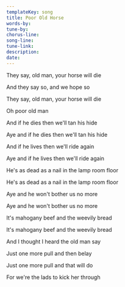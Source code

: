 ```yaml
---
templateKey: song
title: Poor Old Horse  
words-by:
tune-by:
chorus-line:
song-line:
tune-link:
description:
date:
---
```

They say, old man, your horse will die

And they say so, and we hope so

They say, old man, your horse will die

Oh poor old man

And if he dies then we\'ll tan his hide

Aye and if he dies then we\'ll tan his hide

And if he lives then we\'ll ride again

Aye and if he lives then we\'ll ride again

He\'s as dead as a nail in the lamp room floor

He\'s as dead as a nail in the lamp room floor

Aye and he won\'t bother us no more

Aye and he won\'t bother us no more

It\'s mahogany beef and the weevily bread

It\'s mahogany beef and the weevily bread

And I thought I heard the old man say

Just one more pull and then belay

Just one more pull and that will do

For we\'re the lads to kick her through
